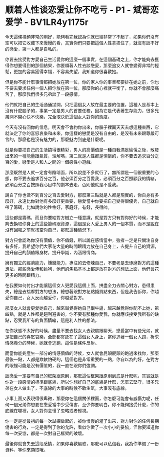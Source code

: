 # 顺着人性谈恋爱让你不吃亏 - P1 - 斌哥恋爱学 - BV1LR4y1175r

今天這條視頻非常的剛好，能夠看完我認為你就已經非常了不起了，如果你們沒有空可以把它收藏下來慢慢的看，其實你們只要把這個人性拿捏住了，就沒有談不好的戀愛，第一人都是自私的。

你要去接受對方愛自己生活愛你的這麼一個事實，在這個基礎之上，你才能夠去獲得你想要得到的那個結果，你要順著人性去談戀愛，那麼追女人就會變得非常的輕鬆，更加的容易獲得幸福，不容易失望，我知道你很喜歡她。

但是你不能什麼事情都把她放在第一位，你的家人你的事業都要排在她之前，你也不要去要求任何一個人把你放在第一位，那麼你的心裡就平衡了，你就不會那麼痛苦了，那麼我們很多兄弟談了一段感情。

他們就把自己的生活通通拋開，只把這個女人放在最主要的位置，這種人是基本上沒有什麼腦子的，事業一定是男人的首要任務，因為它是代表著生存能力，很多兄弟開不開心快不快樂，完全取決於這個女人對你的態度。

今天有沒有回你的信息，明天會不會約你出來，你腦子裡面天天去想這種東西，它就決定了你的喜怒哀樂和未來，你這樣的戀愛是沒有自由的，是沒有未來跟尊嚴可言的，那麼也是沒有魅力的，那麼魅力到底是什麼呢。

就是你要把自己的生活搞得很精彩，男人的高價值是一種自我滿足愉悅之後，散發出來的一種能量跟氣質，理解嗎，第二就是人性都是懶惰的，你不要去追求百分之百的愛，戀愛是人和人之間的一個感性小遊戲。

那麼既然是人就一定會有陰暗面，所以說差不多就行了，無所謂是一個很重要的心態，你不要去追求百分之百，他必須百分之百愛我，必須百分之百照顧我的情緒，必須百分之百按照我心目中的劇本去走，否則他就是不愛我。

說白了你也做不到百分之百去愛對方，那麼第三點就是人都是現實的，你自身有多麼好，永遠比你對他有多麼好更重要，戀愛當中你要把自己變得很優秀，自己就自帶了籌碼，比如說你的性格好，家庭好，有錢，長得帥。

這些都是籌碼，而且你要給對方樹立一種意識，就是對方只有對你好的時候，才能夠去換取你身上的這些籌碼跟資源，這個是女人愛上男人的一個本質，而不是說在沒有回報之前就掏空你自己，那麼這種情況下。

對方只會認為你沒有價值，你不值錢，所以說在感情當中，強者一定是只關注自身有多好，我希望你們大家花大量的時間跟精力放在自己身上，去提升自己的資源，提升自己的顏值跟身材，提升學識，內涵跟情商。

擁有獨立的經濟能力，賺錢能力，專注的去修煉自己，不要老是去琢磨對方的這種想法，那些戀愛佬和舔狗，他們的焦點基本上都是放在對方的想法上面，他們會花更多的時間跟精力。

在我要如何付出才能讓這個女人更愛我這個上面，拼盡全力去關心對方，患得患失，總是去揣摩對方的想法，總想著跟對方花點錢買點東西，但是我告訴你，你越愛你自己，女人反而越愛你，你越愛對方。

那麼女人就會更愛她自己，越來越覺得她自己很牛逼，越來越覺得你配不上她，第四點，就是人性都是趨利避害的，你不要有那種你愛我，你就應該接受我所有的缺點，忍受我所有的負面情緒，這是利人性的想法。

在你狀態不太好的時候，盡量不要去找女人去親屬跟聊天，戀愛當中有些兄弟，就是把自己的喜怒哀樂，全部都寄託在了這個女人身上，當你追著一個女人跑，祈求情感養分的時候，她就會逃跑，這個是條件反射。

而當你能夠產生一部分的情感價值的時候，女人就會屁顛屁顛的跑過來找你，那麼最後一點，人都是欺軟怕硬的，這個也是非常重要的一點，你自以為的好，在對方的眼裡可能是沒有價值的，我一直在跟你們強調。

談戀愛一定要有自己的框架跟原則，那麼這個框架跟原則到底是什麼呢，其實就是你對一段感情的標準跟底線，所以你想好自己的底線是什麼，怎麼去堅守，很多兄弟在女人做出了，不底線的大事的時候不敢生氣，大事沒有底線。

小事上面又表現得很卑微，那麼你在這個關係裡面，你怎麼可能會有威懾力呢，任何一個兄弟你想要在戀愛當中少受傷害，至少你要明白，你不能夠接受什麼，你的底線在哪裡，女人對你怠慢了忽略或者輕視。

你一定是從最初的每一次試探做起的，被你慢慢的灌了出來，對方對你的任何長期傷害的行為，一定是得到了你的允許，看似你做了一次小小的妥協，但你要知道你每一次妥協，都是一次對自己框架的破壞。

最後你就會失去這段感情，如果你喜歡編歌，那麼可以私信我，我為你準備了一份資料，等你來領取哦。